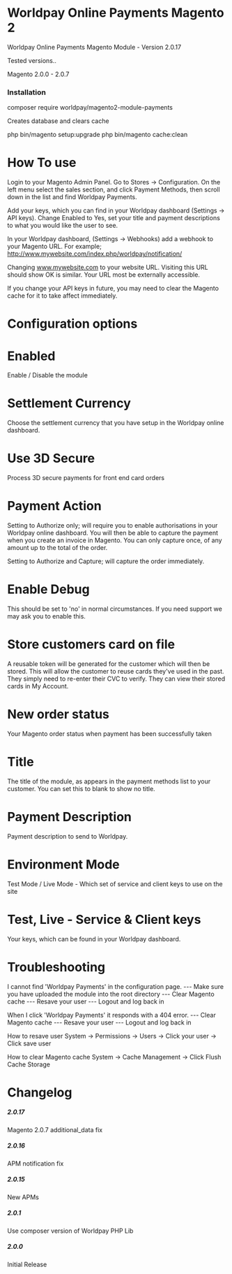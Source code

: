 Worldpay Online Payments Magento 2
==================

Worldpay Online Payments Magento Module - Version 2.0.17

Tested versions..

Magento 2.0.0 - 2.0.7

### Installation

composer require worldpay/magento2-module-payments

Creates database and clears cache

php bin/magento setup:upgrade
php bin/magento cache:clean


How To use
================
Login to your Magento Admin Panel.
Go to Stores -> Configuration.
On the left menu select the sales section, and click Payment Methods, then scroll down in the list and find Worldpay Payments.

Add your keys, which you can find in your Worldpay dashboard (Settings -> API keys). Change Enabled to Yes, set your title and payment descriptions to what you would like the user to see.

In your Worldpay dashboard, (Settings -> Webhooks) add a webhook to your Magento URL.
For example;
http://www.mywebsite.com/index.php/worldpay/notification/

Changing www.mywebsite.com to your website URL. Visiting this URL should show OK is similar. Your URL most be externally accessible.

If you change your API keys in future, you may need to clear the Magento cache for it to take affect immediately.

Configuration options
================

Enabled
=====
Enable / Disable the module

Settlement Currency
=====
Choose the settlement currency that you have setup in the Worldpay online dashboard.

Use 3D Secure
=====
Process 3D secure payments for front end card orders

Payment Action
=====
Setting to Authorize only; will require you to enable authorisations in your Worldpay online dashboard.
You will then be able to capture the payment when you create an invoice in Magento.
You can only capture once, of any amount up to the total of the order.

Setting to Authorize and Capture; will capture the order immediately.

Enable Debug
=====
This should be set to 'no' in normal circumstances. If you need support we may ask you to enable this.

Store customers card on file
=====
A reusable token will be generated for the customer which will then be stored. This will allow the customer to reuse cards they've used in the past. They simply need to re-enter their CVC to verify. They can view their stored cards in My Account.

New order status
=====
Your Magento order status when payment has been successfully taken

Title
=====
The title of the module, as appears in the payment methods list to your customer. You can set this to blank to show no title.

Payment Description
=====
Payment description to send to Worldpay.

Environment Mode
=====
Test Mode / Live Mode -
Which set of service and client keys to use on the site

Test, Live - Service & Client keys
=====
Your keys, which can be found in your Worldpay dashboard.

Troubleshooting
=================
I cannot find 'Worldpay Payments' in the configuration page.
--- Make sure you have uploaded the module into the root directory
--- Clear Magento cache
--- Resave your user
--- Logout and log back in

When I click 'Worldpay Payments' it responds with a 404 error.
--- Clear Magento cache
--- Resave your user
--- Logout and log back in

How to resave user
System -> Permissions -> Users -> Click your user -> Click save user

How to clear Magento cache
System -> Cache Management -> Click Flush Cache Storage


Changelog
================

##### 2.0.17
Magento 2.0.7 additional_data fix

##### 2.0.16
APM notification fix

##### 2.0.15
New APMs

##### 2.0.1
Use composer version of Worldpay PHP Lib

##### 2.0.0
Initial Release
